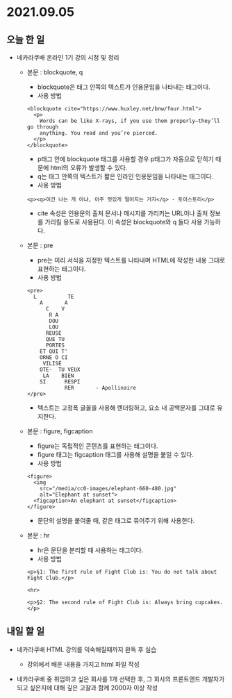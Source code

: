 # 2021.09.05
## 오늘 한 일
- 네카라쿠배 온라인 1기 강의 시청 및 정리
  - 본문 : blockquote, q
    - blockquote은 태그 안쪽의 텍스트가 인용문임을 나타내는 태그이다.
    - 사용 방법
    ```
    <blockquote cite="https://www.huxley.net/bnw/four.html">
      <p>
        Words can be like X-rays, if you use them properly—they’ll go through
        anything. You read and you’re pierced.
      </p>
    </blockquote>
    ```
    - p태그 안에 blockquote 태그를 사용할 경우 p태그가 자동으로 닫히기 때문에 html의 오류가 발생할 수 있다.
    - q는 태그 안쪽의 텍스트가 짧은 인라인 인용문임을 나타내는 태그이다.
    - 사용 방법
    ```
    <p><q>이건 나는 게 아냐, 아주 멋있게 떨어지는 거지</q> - 토이스토리</p>
    ```
    - cite 속성은 인용문의 출처 문서나 메시지를 가리키는 URL이나 출처 정보를 가리킬 용도로 사용된다. 이 속성은 blockquote와 q 둘다 사용 가능하다.


  - 본문 : pre
    - pre는 미리 서식을 지정한 텍스트를 나타내며 HTML에 작성한 내용 그대로 표현하는 태그이다.
    - 사용 방법
    ```
    <pre>
      L          TE
        A       A
          C    V
           R A
           DOU
           LOU
          REUSE
          QUE TU
          PORTES
        ET QUI T'
        ORNE O CI
         VILISÉ
        OTE-  TU VEUX
         LA    BIEN
        SI      RESPI
                RER       - Apollinaire
    </pre>
    ```
    - 텍스트는 고정폭 글꼴을 사용해 렌더링하고, 요소 내 공백문자를 그대로 유지한다.


  - 본문 : figure, figcaption
    - figure는 독립적인 콘텐츠를 표현하는 태그이다.
    - figure 태그는 figcaption 태그를 사용해 설명을 붙일 수 있다.
    - 사용 방법
    ```
    <figure>
      <img
        src="/media/cc0-images/elephant-660-480.jpg"
        alt="Elephant at sunset">
      <figcaption>An elephant at sunset</figcaption>
    </figure>
    ```
    - 문단의 설명을 붙여줄 때, 같은 태그로 묶어주기 위해 사용한다.


  - 본문 : hr
    - hr은 문단을 분리할 때 사용하는 태그이다.
    - 사용 방법
    ```
    <p>§1: The first rule of Fight Club is: You do not talk about Fight Club.</p>

    <hr>
    
    <p>§2: The second rule of Fight Club is: Always bring cupcakes.</p>
    ```

## 내일 할 일
- 네카라쿠배 HTML 강의를 익숙해질때까지 완독 후 실습
    - 강의에서 배운 내용을 가지고 html 파일 작성

- 네카라쿠배 중 취업하고 싶은 회사를 1개 선택한 후, 그 회사의 프론트엔드 개발자가 되고 싶은지에 대해 깊은 고찰과 함께 2000자 이상 작성